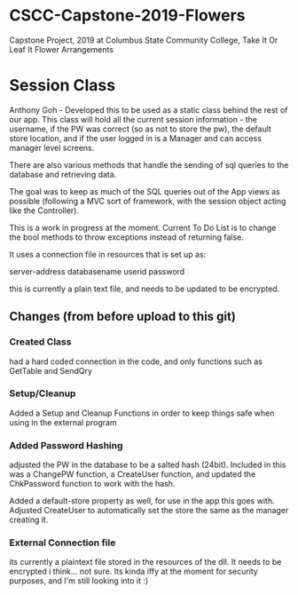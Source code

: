 # CSCC-Capstone-2019-Flowers
Capstone Project, 2019 at Columbus State Community College, Take It Or Leaf It Flower Arrangements


# Session Class

Anthony Goh -  Developed this to be used as a static class behind the rest of our app. This class will hold all the current session information - the username, if the PW was correct (so as not to store the pw), the default store location, and if the user logged in is a Manager and can access manager level screens.

There are also various methods that handle the sending of sql queries to the database and retrieving data.

The goal was to keep as much of the SQL queries out of the App views as possible (following a MVC sort of framework, with the session object acting like the Controller). 

This is a work in progress at the moment. Current To Do List is to change the bool methods to throw exceptions instead of returning false.



It uses a connection file in resources that is set up as:

server-address
databasename
userid
password


this is currently a plain text file, and needs to be updated to be encrypted.


## Changes (from before upload to this git)

### Created Class

had a hard coded connection in the code, and only functions such as GetTable and SendQry

### Setup/Cleanup

Added a Setup and Cleanup Functions in order to keep things safe when using in the external program

### Added Password Hashing

adjusted the PW in the database to be a salted hash (24bit). Included in this was a ChangePW function, a CreateUser function, and updated the ChkPassword function to work with the hash.

Added a default-store property as well, for use in the app this goes with. Adjusted CreateUser to automatically set the store the same as the manager creating it.

### External Connection file

its currently a plaintext file stored in the resources of the dll. It needs to be encrypted i think... not sure. Its kinda iffy at the moment for security purposes, and I'm still looking into it :)